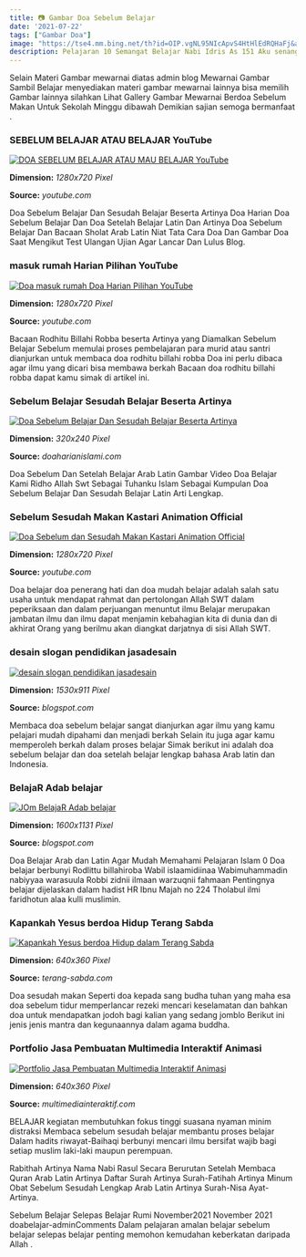 ```yaml
---
title: 📷 Gambar Doa Sebelum Belajar
date: '2021-07-22'
tags: ["Gambar Doa"]
image: "https://tse4.mm.bing.net/th?id=OIP.vgNL95NIcApvS4HtHlEdRQHaFj&amp;pid=15.1"
description: Pelajaran 10 Semangat Belajar Nabi Idris As 151 Aku senang belajar Ayo amati dan ceritakan tentang gambar berikut ini Gambar 109 Aku Anak Saleh Beri tanda ce
---
```




Selain Materi Gambar mewarnai diatas admin blog Mewarnai Gambar Sambil Belajar menyediakan materi gambar mewarnai lainnya bisa memilih Gambar lainnya silahkan Lihat Gallery Gambar Mewarnai Berdoa Sebelum Makan Untuk Sekolah Minggu dibawah Demikian sajian semoga bermanfaat .



###  SEBELUM BELAJAR ATAU BELAJAR YouTube

[![DOA SEBELUM BELAJAR ATAU MAU BELAJAR  YouTube](https://i.ytimg.com/vi/f6XVG8tk6d4/maxresdefault.jpg)](https://i.ytimg.com/vi/f6XVG8tk6d4/maxresdefault.jpg)


**Dimension:** _1280x720 Pixel_ 

**Source:** _youtube.com_ 


Doa Sebelum Belajar Dan Sesudah Belajar Beserta Artinya Doa Harian Doa Sebelum Belajar Dan Doa Setelah Belajar Latin Dan Artinya Doa Sebelum Belajar Dan Bacaan Sholat Arab Latin Niat Tata Cara Doa Dan Gambar Doa Saat Mengikut Test Ulangan Ujian Agar Lancar Dan Lulus Blog.


###  masuk rumah Harian Pilihan YouTube

[![Doa masuk rumah  Doa Harian Pilihan  YouTube](https://i.ytimg.com/vi/d_p4-dw2ObY/maxresdefault.jpg)](https://i.ytimg.com/vi/d_p4-dw2ObY/maxresdefault.jpg)


**Dimension:** _1280x720 Pixel_ 

**Source:** _youtube.com_ 


Bacaan Rodhitu Billahi Robba beserta Artinya yang Diamalkan Sebelum Belajar Sebelum memulai proses pembelajaran para murid atau santri dianjurkan untuk membaca doa rodhitu billahi robba Doa ini perlu dibaca agar ilmu yang dicari bisa membawa berkah Bacaan doa rodhitu billahi robba dapat kamu simak di artikel ini.


###  Sebelum Belajar Sesudah Belajar Beserta Artinya 

[![Doa Sebelum Belajar Dan Sesudah Belajar Beserta Artinya ](https://2.bp.blogspot.com/-Cib55I9aMfI/WSsBlBcV6zI/AAAAAAAACZI/b2scln8nHYgbRFXk8TqaUhuPWmGs5NpgQCLcB/s320/anak%2Bsedang%2Bbelajar%2Bdoa.JPG)](https://2.bp.blogspot.com/-Cib55I9aMfI/WSsBlBcV6zI/AAAAAAAACZI/b2scln8nHYgbRFXk8TqaUhuPWmGs5NpgQCLcB/s320/anak%2Bsedang%2Bbelajar%2Bdoa.JPG)


**Dimension:** _320x240 Pixel_ 

**Source:** _doaharianislami.com_ 


Doa Sebelum Dan Setelah Belajar Arab Latin Gambar Video Doa Belajar Kami Ridho Allah Swt Sebagai Tuhanku Islam Sebagai Kumpulan Doa Sebelum Belajar Dan Sesudah Belajar Latin Arti Lengkap.


###  Sebelum Sesudah Makan Kastari Animation Official 

[![Doa Sebelum dan Sesudah Makan  Kastari Animation Official ](https://i.ytimg.com/vi/sU5Zwd3qj4U/maxresdefault.jpg)](https://i.ytimg.com/vi/sU5Zwd3qj4U/maxresdefault.jpg)


**Dimension:** _1280x720 Pixel_ 

**Source:** _youtube.com_ 


Doa belajar doa penerang hati dan doa mudah belajar adalah salah satu usaha untuk mendapat rahmat dan pertolongan Allah SWT dalam peperiksaan dan dalam perjuangan menuntut ilmu Belajar merupakan jambatan ilmu dan ilmu dapat menjamin kebahagian kita di dunia dan di akhirat Orang yang berilmu akan diangkat darjatnya di sisi Allah SWT.


### desain slogan pendidikan jasadesain

[![desain slogan pendidikan  jasadesain](http://1.bp.blogspot.com/-Tx7AH1HvJI4/VhYQNvqkGoI/AAAAAAAAA9E/oFgaVwtBCS8/s1600/slogan+banyak+bertanya.jpg)](http://1.bp.blogspot.com/-Tx7AH1HvJI4/VhYQNvqkGoI/AAAAAAAAA9E/oFgaVwtBCS8/s1600/slogan+banyak+bertanya.jpg)


**Dimension:** _1530x911 Pixel_ 

**Source:** _blogspot.com_ 


Membaca doa sebelum belajar sangat dianjurkan agar ilmu yang kamu pelajari mudah dipahami dan menjadi berkah Selain itu juga agar kamu memperoleh berkah dalam proses belajar Simak berikut ini adalah doa sebelum belajar dan doa setelah belajar lengkap bahasa Arab latin dan Indonesia.


###  BelajaR Adab belajar

[![JOm BelajaR Adab belajar](https://2.bp.blogspot.com/-54UeQIhf8k4/TybNXhZyzBI/AAAAAAAAAFA/BQPJdfhC2Ng/s1600/Belajar+Untuk+Ilmu.jpg)](https://2.bp.blogspot.com/-54UeQIhf8k4/TybNXhZyzBI/AAAAAAAAAFA/BQPJdfhC2Ng/s1600/Belajar+Untuk+Ilmu.jpg)


**Dimension:** _1600x1131 Pixel_ 

**Source:** _blogspot.com_ 


Doa Belajar Arab dan Latin Agar Mudah Memahami Pelajaran Islam 0 Doa belajar berbunyi Rodlittu billahiroba Wabil islaamidiinaa Wabimuhammadin nabiyyaa warasuula Robbi zidnii ilmaan warzuqnii fahmaan Pentingnya belajar dijelaskan dalam hadist HR Ibnu Majah no 224 Tholabul ilmi faridhotun alaa kulli muslimin.


### Kapankah Yesus berdoa Hidup Terang Sabda

[![Kapankah Yesus berdoa  Hidup dalam Terang Sabda](https://2.bp.blogspot.com/-UF2oAQKMz7M/W9e1sAhYL2I/AAAAAAAAK9w/2wPAdMbQrrY28cGWDtlV5rRWyelNRvGvwCLcBGAs/s640/Yesus%2BBerdoa.jpg)](https://2.bp.blogspot.com/-UF2oAQKMz7M/W9e1sAhYL2I/AAAAAAAAK9w/2wPAdMbQrrY28cGWDtlV5rRWyelNRvGvwCLcBGAs/s640/Yesus%2BBerdoa.jpg)


**Dimension:** _640x360 Pixel_ 

**Source:** _terang-sabda.com_ 


Doa sesudah makan Seperti doa kepada sang budha tuhan yang maha esa doa sebelum tidur memperlancar rezeki mencari keselamatan dan bahkan doa untuk mendapatkan jodoh bagi kalian yang sedang jomblo Berikut ini jenis jenis mantra dan kegunaannya dalam agama buddha.


### Portfolio Jasa Pembuatan Multimedia Interaktif Animasi 

[![Portfolio  Jasa Pembuatan Multimedia Interaktif  Animasi ](http://www.multimediainteraktif.com/wp-content/uploads/2014/03/Snapshot_5.png)](http://www.multimediainteraktif.com/wp-content/uploads/2014/03/Snapshot_5.png)


**Dimension:** _640x360 Pixel_ 

**Source:** _multimediainteraktif.com_ 



BELAJAR kegiatan membutuhkan fokus tinggi suasana nyaman minim distraksi Membaca sebelum sesudah belajar membantu proses belajar Dalam hadits riwayat-Baihaqi berbunyi mencari ilmu bersifat wajib bagi setiap muslim laki-laki maupun perempuan.


 Rabithah Artinya Nama Nabi Rasul Secara Berurutan Setelah Membaca Quran Arab Latin Artinya Daftar Surah Artinya Surah-Fatihah Artinya Minum Obat Sebelum Sesudah Lengkap Arab Latin Artinya Surah-Nisa Ayat- Artinya.


 Sebelum Belajar Selepas Belajar Rumi November2021 November 2021 doabelajar-adminComments Dalam pelajaran amalan belajar sebelum belajar selepas belajar penting memohon kemudahan keberkatan daripada Allah .




